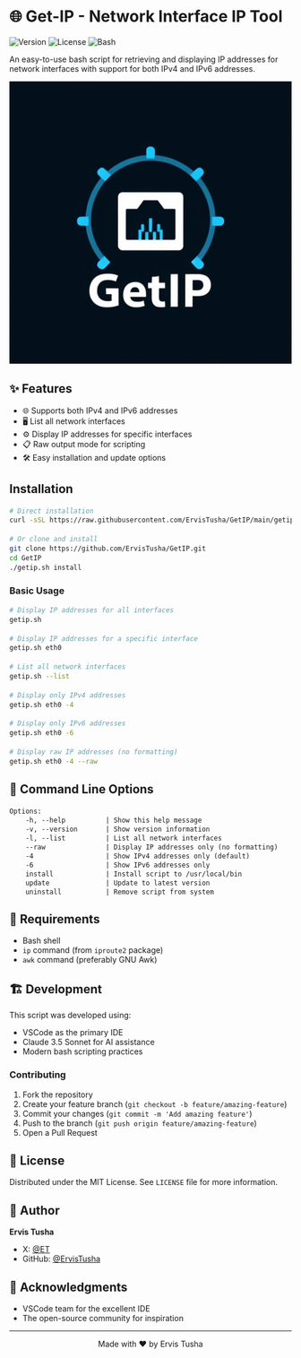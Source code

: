 # 🌐 Get-IP - Network Interface IP Tool

![Version](https://img.shields.io/badge/version-1.1.0-blue.svg)
![License](https://img.shields.io/badge/license-MIT-green.svg)
![Bash](https://img.shields.io/badge/bash-%3E%3D4.0-orange.svg)

An easy-to-use bash script for retrieving and displaying IP addresses for network interfaces with support for both IPv4 and IPv6 addresses.

<p align="center">
  <img src="https://raw.githubusercontent.com/ErvisTusha/GetIP/main/assets/logo.jpg" alt="Get IP Logo" width="600"/>
</p>

## ✨ Features

- 🌐 Supports both IPv4 and IPv6 addresses
- 🖥️ List all network interfaces
- ⚙️ Display IP addresses for specific interfaces
- 📋 Raw output mode for scripting
- 🛠️ Easy installation and update options

## Installation

```bash
# Direct installation
curl -sSL https://raw.githubusercontent.com/ErvisTusha/GetIP/main/getip.sh | sudo bash -s install

# Or clone and install
git clone https://github.com/ErvisTusha/GetIP.git
cd GetIP
./getip.sh install
```

### Basic Usage

```bash
# Display IP addresses for all interfaces
getip.sh

# Display IP addresses for a specific interface
getip.sh eth0

# List all network interfaces
getip.sh --list

# Display only IPv4 addresses
getip.sh eth0 -4

# Display only IPv6 addresses
getip.sh eth0 -6

# Display raw IP addresses (no formatting)
getip.sh eth0 -4 --raw
```

## 🎯 Command Line Options

```
Options:
    -h, --help          | Show this help message
    -v, --version       | Show version information
    -l, --list          | List all network interfaces
    --raw               | Display IP addresses only (no formatting)
    -4                  | Show IPv4 addresses only (default)
    -6                  | Show IPv6 addresses only
    install             | Install script to /usr/local/bin
    update              | Update to latest version
    uninstall           | Remove script from system
```

## 🔧 Requirements

- Bash shell
- `ip` command (from `iproute2` package)
- `awk` command (preferably GNU Awk)

## 🏗️ Development

This script was developed using:

- VSCode as the primary IDE
- Claude 3.5 Sonnet for AI assistance
- Modern bash scripting practices

### Contributing

1. Fork the repository
2. Create your feature branch (`git checkout -b feature/amazing-feature`)
3. Commit your changes (`git commit -m 'Add amazing feature'`)
4. Push to the branch (`git push origin feature/amazing-feature`)
5. Open a Pull Request

## 📝 License

Distributed under the MIT License. See `LICENSE` file for more information.

## 👤 Author

**Ervis Tusha**

- X: [@ET](https://x.com/ET)
- GitHub: [@ErvisTusha](https://github.com/ErvisTusha)

## 🙏 Acknowledgments

- VSCode team for the excellent IDE
- The open-source community for inspiration

---

<p align="center">
  Made with ❤️ by Ervis Tusha
</p>
